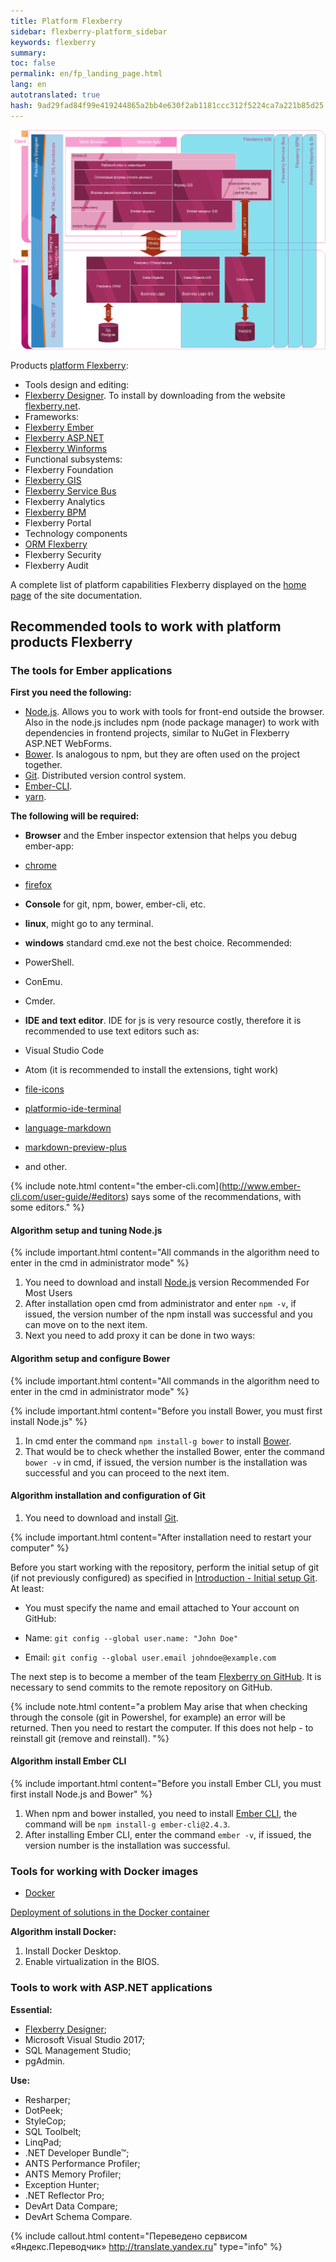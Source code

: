 ```yaml
---
title: Platform Flexberry
sidebar: flexberry-platform_sidebar
keywords: flexberry
summary:
toc: false
permalink: en/fp_landing_page.html
lang: en
autotranslated: true
hash: 9ad29fad84f99e419244865a2bb4e630f2ab1181ccc312f5224ca7a221b85d25
---
```


![Platform architecture Flexberry](/images/pages/products/flexberry-platform/architecture/flexberry-platform-app-architecture.png)

Products [platform Flexberry](http://flexberry.net):

* Tools design and editing:
* [Flexberry Designer](fd_landing_page.html). To install by downloading from the website [flexberry.net](https://designer.flexberry.net/#/download-win-app).
* Frameworks:
* [Flexberry Ember](fe_landing_page.html)
* [Flexberry ASP.NET](fa_landing_page.html)
* [Flexberry Winforms](fw_landing_page.html)
* Functional subsystems:
* Flexberry Foundation
* [Flexberry GIS](fg_landing_page.html)
* [Flexberry Service Bus](fsb_landing_page.html)
* Flexberry Analytics
* [Flexberry BPM](fbpm_landing_page.html)
* Flexberry Portal
* Technology components
* [ORM Flexberry](fo_landing_page.html)
* Flexberry Security
* Flexberry Audit

A complete list of platform capabilities Flexberry displayed on the [home page](index.html) of the site documentation.

## Recommended tools to work with platform products Flexberry

### The tools for Ember applications

__First you need the following:__

* [Node.js](http://nodejs.org). Allows you to work with tools for front-end outside the browser. Also in the node.js includes npm (node package manager) to work with dependencies in frontend projects, similar to NuGet in Flexberry ASP.NET WebForms.
* [Bower](http://bower.io). Is analogous to npm, but they are often used on the project together.
* [Git](http://git-scm.com). Distributed version control system.
* [Ember-CLI](http://www.ember-cli.com).
* [yarn](https://yarnpkg.com/lang/en/docs/install/#windows-stable).

__The following will be required:__

* **Browser** and the Ember inspector extension that helps you debug ember-app:

* [chrome](https://chrome.google.com/webstore/detail/ember-inspector/bmdblncegkenkacieihfhpjfppoconhi)
* [firefox](https://addons.mozilla.org/en-US/firefox/addon/ember-inspector)
* **Console** for git, npm, bower, ember-cli, etc.
* **linux**, might go to any terminal.
* **windows** standard cmd.exe not the best choice.
Recommended:
* PowerShell.
* ConEmu.
* Cmder.
* **IDE and text editor**. IDE for js is very resource costly, therefore it is recommended to use text editors such as:
* Visual Studio Code
* Atom (it is recommended to install the extensions, tight work)
* [file-icons](https://atom.io/packages/file-icons)
* [platformio-ide-terminal](https://atom.io/packages/platformio-ide-terminal)
* [language-markdown](https://atom.io/packages/language-markdown)
* [markdown-preview-plus](https://atom.io/packages/markdown-preview-plus)
* and other.

{% include note.html content="the ember-cli.com](http://www.ember-cli.com/user-guide/#editors) says some of the recommendations, with some editors." %}

#### Algorithm setup and tuning Node.js

{% include important.html content="All commands in the algorithm need to enter in the cmd in administrator mode" %}

1. You need to download and install [Node.js](https://nodejs.org/en/) version Recommended For Most Users
2. After installation open cmd from administrator and enter `npm -v`, if issued, the version number of the npm install was successful and you can move on to the next item.
3. Next you need to add proxy it can be done in two ways:

#### Algorithm setup and configure Bower

{% include important.html content="All commands in the algorithm need to enter in the cmd in administrator mode" %}

{% include important.html content="Before you install Bower, you must first install Node.js" %}

1. In cmd enter the command `npm install-g bower` to install [Bower](https://bower.io/).
2. That would be to check whether the installed Bower, enter the command `bower -v` in cmd, if issued, the version number is the installation was successful and you can proceed to the next item.

#### Algorithm installation and configuration of Git

1. You need to download and install [Git](https://git-scm.com/).

{% include important.html content="After installation need to restart your computer" %}

Before you start working with the repository, perform the initial setup of git (if not previously configured) as specified in [Introduction - Initial setup Git](https://git-scm.com/book/ru/v1/Введение-Первоначальная-настройка-Git).
At least:

* You must specify the name and email attached to Your account on GitHub:

* Name: `git config --global user.name: "John Doe"`
* Email: `git config --global user.email johndoe@example.com`

The next step is to become a member of the team [Flexberry on GitHub](https://github.com/Flexberry).
It is necessary to send commits to the remote repository on GitHub.

{% include note.html content="a problem May arise that when checking through the console (git in Powershel, for example) an error will be returned. Then you need to restart the computer. If this does not help - to reinstall git (remove and reinstall). "%}

#### Algorithm install Ember CLI

{% include important.html content="Before you install Ember CLI, you must first install Node.js and Bower" %}

1. When npm and bower installed, you need to install [Ember CLI](https://ember-cli.com/), the command will be `npm install-g ember-cli@2.4.3`.
2. After installing Ember CLI, enter the command `ember -v`, if issued, the version number is the installation was successful.

### Tools for working with Docker images

* [Docker](https://www.docker.com/get-started)

[Deployment of solutions in the Docker container](gbt_deployment_docker.html)

__Algorithm install Docker:__

1. Install Docker Desktop.
2. Enable virtualization in the BIOS.

### Tools to work with ASP.NET applications

__Essential:__

* [Flexberry Designer](https://flexberry.net/ru/);
* Microsoft Visual Studio 2017;
* SQL Management Studio;
* pgAdmin.

__Use:__

* Resharper;
* DotPeek;
* StyleCop;
* SQL Toolbelt;
* LinqPad;
* .NET Developer Bundle™;
* ANTS Performance Profiler;
* ANTS Memory Profiler;
* Exception Hunter;
* .NET Reflector Pro;
* DevArt Data Compare;
* DevArt Schema Compare.



{% include callout.html content="Переведено сервисом «Яндекс.Переводчик» <http://translate.yandex.ru>" type="info" %}